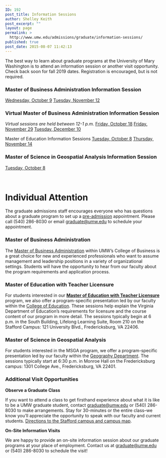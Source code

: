 ```yaml
---
ID: 192
post_title: Information Sessions
author: Shelley Keith
post_excerpt: ""
layout: page
permalink: >
  http://www.umw.edu/admissions/graduate/information-sessions/
published: true
post_date: 2015-08-07 11:42:13
---
```

The best way to learn about graduate programs at the University of Mary Washington is to attend an information session or another visit opportunity. Check back soon for fall 2019 dates. Registration is encouraged, but is not required.
<h3>Master of Business Administration Information Session</h3>
<a href="https://umw.askadmissions.net/Portal/EI/ViewDetails?gid=623577d186b2915438469293fa40b2b495c4d9">Wednesday, October 9</a>
<a href="https://umw.askadmissions.net/Portal/EI/ViewDetails?gid=623577778cbc34746c43688dc194565e6400e0">Tuesday, November 12</a>
<h3>Virtual Master of Business Administration Information Session</h3>
<em>Virtual sessions are held between 12-1 p.m.
</em><a href="https://umw.askadmissions.net/Portal/EI/ViewDetails?gid=623577bc718d4bdb7f4b1fadd7ff945bd5636c">Friday, October 18</a>
<a href="https://umw.askadmissions.net/Portal/EI/ViewDetails?gid=623577422307ac1a37440e9e9b3bd3a59dce02">Friday, November 29</a>
<a href="https://umw.askadmissions.net/Portal/EI/ViewDetails?gid=623577e680f677a4c84904bf859e84c953905d">Tuesday, December 10</a>

Master of Education Information Sessions
<a href="https://umw.askadmissions.net/Portal/EI/ViewDetails?gid=623577fb354cddea544f5f8ce6e8a167aea332">Tuesday, October 8</a>
<a href="https://umw.askadmissions.net/Portal/EI/ViewDetails?gid=6235776ed174a686f64fdfb1e822430ab8c4eb">Thursday, November 14</a>
<h3>Master of Science in Geospatial Analysis Information Session</h3>
<a href="https://umw.askadmissions.net/Portal/EI/ViewDetails?gid=6235773f4b48b681b34ca5a06f5c397ed4154d">Tuesday, October 8</a>

&nbsp;
<h1>Individual Attention</h1>
The graduate admissions staff encourages everyone who has questions about a graduate program to set up a <a href="http://www.umw.edu/admissions/graduate/advising/">pre-admission</a> appointment. Please call (540) 286-8030 or email <a href="mailto:graduate@umw.edu">graduate@umw.edu</a> to schedule your appointment.
<h3>Master of Business Administration</h3>
The <a href="http://www.umw.edu/admissions/graduate/degrees/mba/">Master of Business Administration</a> within UMW’s College of Business is a great choice for new and experienced professionals who want to assume management and leadership positions in a variety of organizational settings. Students will have the opportunity to hear from our faculty about the program requirements and application process.
<h3>Master of Education with Teacher Licensure</h3>
For students interested in our <a href="http://www.umw.edu/admissions/graduate/degrees/med-teacher-licensure/"><strong>Master of Education with Teacher Licensure</strong></a> program, we also offer a program-specific presentation led by our faculty within the <a href="http://education.umw.edu">College of Education</a>. These sessions help explain the Virginia Department of Education’s requirements for licensure and the course content of our program in more detail. The sessions typically begin at 6 p.m. in the South Building, Lifelong Learning Suite, Room 210 on the Stafford Campus: 121 University Blvd., Fredericksburg, VA 22406.
<h3>Master of Science in Geospatial Analysis</h3>
For students interested in the MSGA program, we offer a program-specific presentation led by our faculty within the <a href="http://cas.umw.edu/geography/">Geography Department</a>. The sessions typically start at 6:30 p.m. in Monroe Hall on the Fredericksburg campus: 1301 College Ave., Fredericksburg, VA 22401.
<h3>Additional Visit Opportunities</h3>
<strong>Observe a Graduate Class</strong>

If you want to attend a class to get firsthand experience about what it is like to be a UMW graduate student, contact <a href="mailto:graduate@umw.edu">graduate@umw.edu</a> or (540) 286-8030 to make arrangements. Stay for 30-minutes or the entire class–we know you’ll appreciate the opportunity to speak with our faculty and current students. <a href="http://www.umw.edu/visitors/stafford-campus/">Directions to the Stafford campus and campus map</a>.

<strong>On-Site Information Visits</strong>

We are happy to provide an on-site information session about our graduate programs at your place of employment. Contact us at <a href="mailto:graduate@umw.edu">graduate@umw.edu</a> or (540) 286-8030 to schedule the visit!